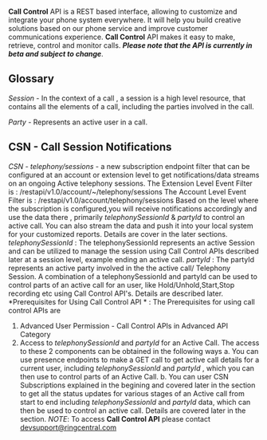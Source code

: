 **Call Control** API is a REST based interface, allowing to customize and integrate your phone system everywhere. It will help you build creative solutions based on our phone service and improve customer communications experience.
**Call Control** API makes it easy to make, retrieve, control and monitor calls.
***Please note that the API is currently in beta and subject to change***.

## Glossary
*Session* - In the context of a call , a session is a high level resource, that contains all the 	 elements of a call, including the parties involved in the call.

*Party*  - Represents an active user in a call.

## CSN - Call Session Notifications

*CSN - telephony/sessions* - a new subscription endpoint filter that can be configured at an account or extension level to get notifications/data streams on an ongoing Active telephony sessions. 
The Extension Level Event Filter is : /restapi/v1.0/account/~/telephony/sessions
The Account Level Event Filter is : /restapi/v1.0/account/telephony/sessions
Based on the level where the subscription is configured,you will receive notifications accordingly and use the data there , primarily *telephonySessionId* & *partyId* to control an active call. You can also stream the data and push it into your local system for your customized reports. Details are cover in the later sections.
*telephonySessionId* : The telephonySessionId represents an active Session and can be utilized to manage the session using Call Control APIs described later at a session level, example ending an active call.
*partyId* : The partyId represents an active party involved in the the active call/ Telephony Session. A combination of a telephonySessionId and partyId can be used to control parts of an active call for an user, like Hold/Unhold,Start,Stop recording etc using Call Control API's. Details are described later.
*Prerequisites for Using Call Control API * : The Prerequisites for using call control APIs are
                                             
1. Advanced User Permission - Call Control APIs in Advanced API Category
2. Access to *telephonySessionId* and *partyId* for an Active Call. The access to these 2 components can be obtained in the following ways
              a. You can use presence endpoints to make a GET call to get active call details for a current user, including *telephonySessionId* and *partyId* , which you can then use to
              control parts of an Active Call.
              b. You can user CSN Subscriptions explained in the begining and covered later in the section to get all the status updates for various stages of an Active call from start to end including *telephonySessionId* and *partyId* data, which can then be used to control an active call. Details are covered later in the section.
*NOTE*: To access **Call Control API** please contact devsupport@ringcentral.com